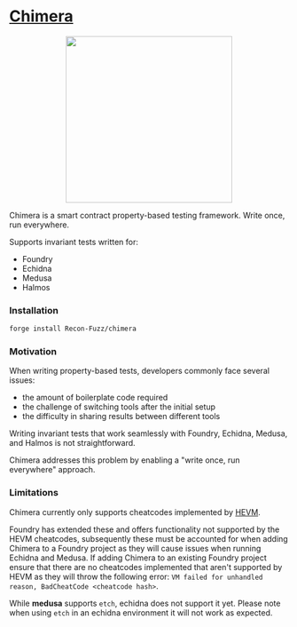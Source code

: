 # <a href="https://github.com/Recon-Fuzz/chimera" target="_blank" rel="noopener noreferrer">Chimera</a>

<center>
<a href="https://github.com/Recon-Fuzz/chimera/assets/3029017/65828e54-8c55-4292-9467-4efe94dc6347"><img src="https://github.com/Recon-Fuzz/chimera/assets/3029017/65828e54-8c55-4292-9467-4efe94dc6347" width="300"/></a>
</center>

Chimera is a smart contract property-based testing framework. Write once, run everywhere.

Supports invariant tests written for:
- Foundry
- Echidna
- Medusa
- Halmos
 
### Installation

```bash
forge install Recon-Fuzz/chimera
```

### Motivation

When writing property-based tests, developers commonly face several issues: 
- the amount of boilerplate code required
- the challenge of switching tools after the initial setup
- the difficulty in sharing results between different tools

Writing invariant tests that work seamlessly with Foundry, Echidna, Medusa, and Halmos is not straightforward. 

Chimera addresses this problem by enabling a "write once, run everywhere" approach.

### Limitations

Chimera currently only supports cheatcodes implemented by [HEVM](https://hevm.dev/std-test-tutorial.html#supported-cheat-codes). 

Foundry has extended these and offers functionality not supported by the HEVM cheatcodes, subsequently these must be accounted for when adding Chimera to a Foundry project as they will cause issues when running Echidna and Medusa. If adding Chimera to an existing Foundry project ensure that there are no cheatcodes implemented that aren't supported by HEVM as they will throw the following error: `VM failed for unhandled reason, BadCheatCode <cheatcode hash>`.  

While **medusa** supports `etch`, echidna does not support it yet. Please note when using `etch` in an echidna environment it will not work as expected.

